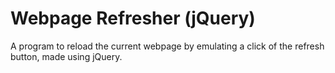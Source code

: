 # Webpage Refresher (jQuery)

A program to reload the current webpage by emulating a click of the refresh button, made using jQuery.
